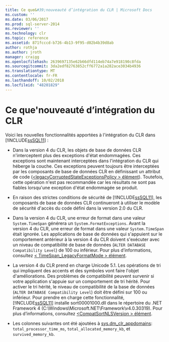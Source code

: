 ```yaml
---
title: Ce que&#39;nouveauté d’intégration du CLR | Microsoft Docs
ms.custom: ''
ms.date: 03/06/2017
ms.prod: sql-server-2014
ms.reviewer: ''
ms.technology: clr
ms.topic: reference
ms.assetid: 871fcccd-b726-4b13-9f95-d02b4b39d8ab
author: rothja
ms.author: jroth
manager: craigg
ms.openlocfilehash: 2639697135e62b66dfd114eb74a7e918190c8fda
ms.sourcegitcommit: 3da2edf82763852cff6772a1a282ace3034b4936
ms.translationtype: MT
ms.contentlocale: fr-FR
ms.lasthandoff: 10/02/2018
ms.locfileid: "48201829"
---
```

# <a name="what39s-new-in-clr-integration"></a>Ce que&#39;nouveauté d’intégration du CLR
  Voici les nouvelles fonctionnalités apportées à l'intégration du CLR dans [!INCLUDE[ssSQL11](../../../includes/sssql11-md.md)] :  
  
-   Dans la version 4 du CLR, les objets de base de données CLR n'interceptent plus des exceptions d'état endommagées. Ces exceptions sont maintenant interceptées dans l'intégration du CLR qui héberge la couche. Ces exceptions peuvent toujours être interceptées par les composants de base de données CLR en définissant un attribut de code ([\<legacyCorruptedStateExceptionsPolicy > élément](http://go.microsoft.com/fwlink/?LinkId=204954)). Toutefois, cette opération n'est pas recommandée car les résultats ne sont pas fiables lorsqu'une exception d'état endommagée se produit.  
  
-   En raison des strictes conditions de sécurité de [!INCLUDE[ssSQL11](../../../includes/sssql11-md.md)], les composants de base de données CLR continueront à utiliser le modèle de sécurité d'accès du code défini dans la version 2.0 du CLR.  
  
-   Dans la version 4 du CLR, une erreur de format dans une valeur `System.TimeSpan` générera un `System.FormatExceptions`. Avant la version 4 du CLR, une erreur de format dans une valeur `System.TimeSpan` était ignorée. Les applications de base de données qui s'appuient sur le comportement antérieur à la version 4 du CLR doivent s'exécuter avec un niveau de compatibilité de base de données (`ALTER DATABASE Compatibility Level`) de 100 ou inférieur. Pour plus d’informations, consultez [< TimeSpan_LegacyFormatMode > élément](http://go.microsoft.com/fwlink/?LinkId=205109).  
  
-   La version 4 du CLR prend en charge Unicode 5.1. Les opérations de tri qui impliquent des accents et des symboles vont faire l'objet d'améliorations. Des problèmes de compatibilité peuvent survenir si votre application s'appuie sur un comportement de tri hérité. Pour activer le tri hérité, le niveau de compatibilité de la base de données (`ALTER DATABASE Compatibility Level`) doit être défini sur 100 ou inférieur. Pour prendre en charge cette fonctionnalité, [!INCLUDE[ssSQL11](../../../includes/sssql11-md.md)] installe sort00001000.dll dans le répertoire du .NET Framework 4 (C:\Windows\Microsoft.NET\Framework\v4.0.30319). Pour plus d’informations, consultez [ \<CompatSortNLSVersion > élément](http://go.microsoft.com/fwlink/?LinkId=205110).  
  
-   Les colonnes suivantes ont été ajoutées à [sys.dm_clr_appdomains](/sql/relational-databases/system-dynamic-management-views/sys-dm-clr-appdomains-transact-sql): `total_processor_time_ms`, `total_allocated_memory_kb`, et `survived_memory_kb`.  
  
  
